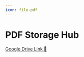```yaml
---
icon: file-pdf
---
```


# PDF Storage Hub

[Google Drive Link 🔗](https://drive.google.com/file/d/17fEXSzCE5T7roGsC8IJuvs804pkursgz/view?usp=drivesdk)
